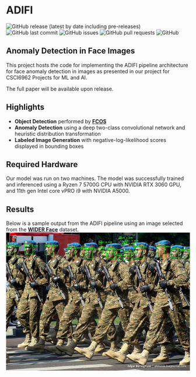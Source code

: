 # ADIFI

![GitHub release (latest by date including pre-releases)](https://img.shields.io/github/v/release/ellinj2/Face_Anomaly_Detection?include_prereleases)
![GitHub last commit](https://img.shields.io/github/last-commit/ellinj2/Face_Anomaly_Detection)
![GitHub issues](https://img.shields.io/github/issues-raw/ellinj2/Face_Anomaly_Detection)
![GitHub pull requests](https://img.shields.io/github/issues-pr/ellinj2/Face_Anomaly_Detection)
![GitHub](https://img.shields.io/github/license/ellinj2/Face_Anomaly_Detection)

## Anomaly Detection in Face Images

This project hosts the code for implementing the ADIFI pipeline architecture for face anomaly detection in images as presented in our project for CSCI6962 Projects for ML and AI.

The full paper will be available upon release.

## Highlights
- **Object Detection** performed by [**FCOS**](https://github.com/tianzhi0549/FCOS/)
- **Anomaly Detection** using a deep two-class convolutional network and heuristic distribution transformation
- **Labeled Image Generation** with negative-log-likelihood scores displayed in bounding boxes

## Required Hardware
Our model was run on two machines. The model was successfully trained and inferenced using a Ryzen 7 5700G CPU with NVIDIA RTX 3060 GPU, and 11th gen Intel core vPRO i9 with NVIDIA A5000.

## Results
Below is a sample output from the ADIFI pipeline using an image selected from the [**WIDER Face**](https://deepai.org/dataset/wider-face) dataset.
![](https://github.com/ellinj2/Face_Anomaly_Detection/blob/readme/images/0_Parade_Parade_0_782.jpg)
